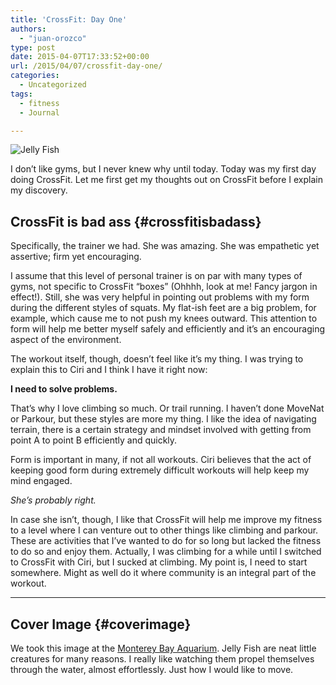 ```yaml
---
title: 'CrossFit: Day One'
authors: 
  - "juan-orozco"
type: post
date: 2015-04-07T17:33:52+00:00
url: /2015/04/07/crossfit-day-one/
categories:
  - Uncategorized
tags:
  - fitness
  - Journal

---
```

<img src="https://i0.wp.com/res.cloudinary.com/depnutmkm/image/upload/c_scale,w_800/v1428373890/P1010080_jr56rq.jpg?w=580" alt="Jelly Fish" data-recalc-dims="1" />

I don’t like gyms, but I never knew why until today. Today was my first day doing CrossFit. Let me first get my thoughts out on CrossFit before I explain my discovery.

## CrossFit is bad ass {#crossfitisbadass}

Specifically, the trainer we had. She was amazing. She was empathetic yet assertive; firm yet encouraging.

I assume that this level of personal trainer is on par with many types of gyms, not specific to CrossFit “boxes” (Ohhhh, look at me! Fancy jargon in effect!). Still, she was very helpful in pointing out problems with my form during the different styles of squats. My flat-ish feet are a big problem, for example, which cause me to not push my knees outward. This attention to form will help me better myself safely and efficiently and it’s an encouraging aspect of the environment.

The workout itself, though, doesn’t feel like it’s my thing. I was trying to explain this to Ciri and I think I have it right now:

**I need to solve problems.**

That’s why I love climbing so much. Or trail running. I haven’t done MoveNat or Parkour, but these styles are more my thing. I like the idea of navigating terrain, there is a certain strategy and mindset involved with getting from point A to point B efficiently and quickly.

Form is important in many, if not all workouts. Ciri believes that the act of keeping good form during extremely difficult workouts will help keep my mind engaged.

_She’s probably right._

In case she isn’t, though, I like that CrossFit will help me improve my fitness to a level where I can venture out to other things like climbing and parkour. These are activities that I’ve wanted to do for so long but lacked the fitness to do so and enjoy them. Actually, I was climbing for a while until I switched to CrossFit with Ciri, but I sucked at climbing. My point is, I need to start somewhere. Might as well do it where community is an integral part of the workout.

* * *

## Cover Image {#coverimage}

We took this image at the [Monterey Bay Aquarium][1]. Jelly Fish are neat little creatures for many reasons. I really like watching them propel themselves through the water, almost effortlessly. Just how I would like to move.

 [1]: http://www.montereybayaquarium.org/